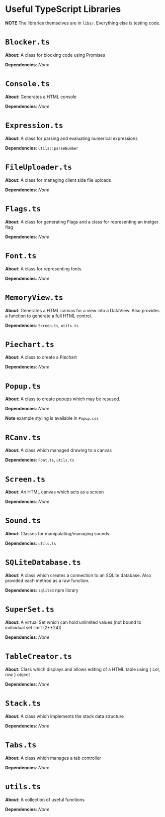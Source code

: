 # Useful TypeScript Libraries

**NOTE** The libraries themselves are in `libs/`. Everything else is testing code.

# `Blocker.ts`
**About**: A class for blocking code using Promises

**Dependencies**: *None*

# `Console.ts`
**About**: Generates a HTML console

**Dependencies**: *None*

# `Expression.ts`
**About**: A class for parsing and evaluating numerical expressions

**Dependencies**: `utils::parseNumber`

# `FileUploader.ts`
**About**: A class for managing client side file uploads

**Dependencies**: *None*

# `Flags.ts`
**About**: A class for generating Flags and a class for representing an inetger flag

**Dependencies**: *None*

# `Font.ts`
**About**: A class for representing fonts.

**Dependencies**: *None*

# `MemoryView.ts`
**About**: Generates a HTML canvas for a view into a DataView. Also provides a function to generate a full HTML control.

**Dependencies**: `Screen.ts`, `utils.ts`

# `Piechart.ts`
**About**: A class to create a Piechart

**Dependencies**: *None*

# `Popup.ts`
**About**: A class to create popups which may be resused.

**Dependencies**: *None*

**Note** example styling is available in `Popup.css`

# `RCanv.ts`
**About**: A class which managed drawing to a canvas

**Dependencies**: `Font.ts`, `utils.ts`

# `Screen.ts`
**About**: An HTML canvas which acts as a screen

**Dependencies**: *None*

# `Sound.ts`
**About**: Classes for manipulating/managing sounds.

**Dependencies**: `utils.ts`

# `SQLiteDatabase.ts`
**About**: A class which creates a connection to an SQLite database. Also provided each method as a raw function.

**Dependencies**: `sqlite3` npm library

# `SuperSet.ts`
**About**: A virtual Set which can hold unlimited values (not bound to individual set limit (2**24))

**Dependencies**: *None*

# `TableCreator.ts`
**About**: Class which displays and allows editing of a HTML table using { col, row } object

**Dependencies**: *None*

# `Stack.ts`
**About**: A class which implements the stack data structure

**Dependencies**: *None*

# `Tabs.ts`
**About**: A class which manages a tab controller

**Dependencies**: *None*

# `utils.ts`
**About**: A collection of useful functions

**Dependencies**: *None*